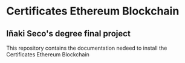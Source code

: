 # Certificates Ethereum Blockchain

## Iñaki Seco's degree final project

This repository contains the documentation nedeed to install the Certificates Ethereum Blockchain
